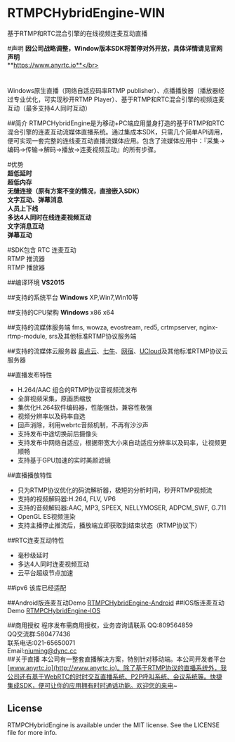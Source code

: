# RTMPCHybridEngine-WIN
基于RTMP和RTC混合引擎的在线视频连麦互动直播

#声明
**因公司战略调整，Window版本SDK将暂停对外开放，具体详情请见官网声明**</br>
**https://www.anyrtc.io**</br>
#

Windows原生直播（网络自适应码率RTMP publisher）、点播播放器（播放器经过专业优化，可实现秒开RTMP Player）、基于RTMP和RTC混合引擎的视频连麦互动（最多支持4人同时互动）


##简介
RTMPCHybridEngine是为移动+PC端应用量身打造的基于RTMP和RTC混合引擎的连麦互动流媒体直播系统。通过集成本SDK，只需几个简单API调用，便可实现一套完整的连线麦互动直播流媒体应用。包含了流媒体应用中：『采集->编码->传输->解码->播放->连麦视频互动』的所有步骤。</br>

#优势</br>
**超低延时**</br>
**超低内存**</br>
**无缝连接（原有方案不变的情况，直接嵌入SDK）**</br>
**文字互动、弹幕消息**</br>
**人员上下线**</br>
**多达4人同时在线连麦视频互动**</br>
**文字消息互动**</br>
**弹幕互动**</br>

#SDK包含
RTC 连麦互动</br>
RTMP 推流器</br>
RTMP 播放器</br>

##编译环境
**VS2015**</br>

##支持的系统平台
**Windows** XP,Win7,Win10等

##支持的CPU架构
**Windows** x86 x64  

##支持的流媒体服务端
fms, wowza, evostream, red5, crtmpserver, nginx-rtmp-module, srs及其他标准RTMP协议服务端

##支持的流媒体云服务器
[奥点云](http://www.aodianyun.com/)、[七牛](http://www.qiniu.com/)、[网宿](http://www.wangsucloud.com/)、[UCloud](https://www.ucloud.cn/)及其他标准RTMP协议云服务器

##直播发布特性
* H.264/AAC 组合的RTMP协议音视频流发布
* 全屏视频采集，原画质缩放
* 集优化H.264软件编码器，性能强劲，兼容性极强
* 视频分辨率以及码率自选
* 回声消除，利用webrtc音频机制，不再有沙沙声
* 支持发布中途切换前后摄像头
* 支持发布中网络自适应，根据带宽大小来自动适应分辨率以及码率，让视频更顺畅
* 支持基于GPU加速的实时美颜滤镜


##直播播放特性
* 只为RTMP协议优化的码流解析器，极短的分析时间，秒开RTMP视频流
* 支持的视频解码器:H.264, FLV, VP6
* 支持的音频解码器:AAC, MP3, SPEEX, NELLYMOSER, ADPCM_SWF, G.711
* OpenGL ES视频渲染
* 支持主播停止推流后，播放端立即获取到结束状态（RTMP协议下）

##RTC连麦互动特性
* 毫秒级延时
* 多达4人同时连麦视频互动
* 云平台超级节点加速

##ipv6
该库已经适配

##Android版连麦互动Demo
[RTMPCHybridEngine-Android](https://github.com/AnyRTC/RTMPCHybirdEngine-Android)
##IOS版连麦互动Demo
[RTMPCHybridEngine-IOS](https://github.com/AnyRTC/RTMPCHybirdEngine-IOS)

##商用授权
程序发布需商用授权，业务咨询请联系
QQ:809564859 </br>
QQ交流群:580477436</br>
联系电话:021-65650071</br>
Email:niuming@dync.cc</br>
##关于直播
本公司有一整套直播解决方案，特别针对移动端。本公司开发者平台[www.anyrtc.io](http://www.anyrtc.io)。除了基于RTMP协议的直播系统外，我公司还有基于WebRTC的时时交互直播系统、P2P呼叫系统、会议系统等。快捷集成SDK，便可让你的应用拥有时时通话功能。欢迎您的来电~
## License

RTMPCHybridEngine is available under the MIT license. See the LICENSE file for more info.

